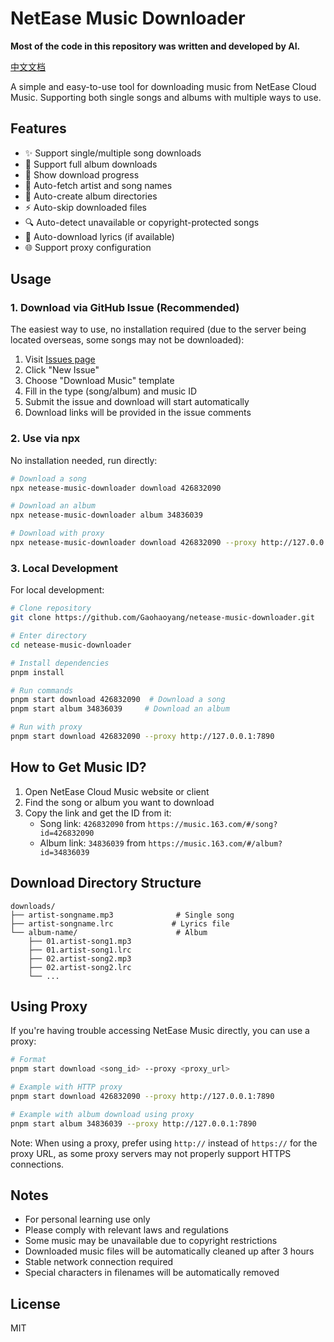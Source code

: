 # NetEase Music Downloader

**Most of the code in this repository was written and developed by AI.**

[中文文档](./readmeZh.md)

A simple and easy-to-use tool for downloading music from NetEase Cloud Music. Supporting both single songs and albums with multiple ways to use.

## Features

- ✨ Support single/multiple song downloads
- 📀 Support full album downloads
- 🚀 Show download progress
- 🎵 Auto-fetch artist and song names
- 📂 Auto-create album directories
- ⚡️ Auto-skip downloaded files
- 🔍 Auto-detect unavailable or copyright-protected songs
- 📝 Auto-download lyrics (if available)
- 🌐 Support proxy configuration

## Usage

### 1. Download via GitHub Issue (Recommended)

The easiest way to use, no installation required (due to the server being located overseas, some songs may not be downloaded):

1. Visit [Issues page](https://github.com/Gaohaoyang/netease-music-downloader/issues)
2. Click "New Issue"
3. Choose "Download Music" template
4. Fill in the type (song/album) and music ID
5. Submit the issue and download will start automatically
6. Download links will be provided in the issue comments

### 2. Use via npx

No installation needed, run directly:

```bash
# Download a song
npx netease-music-downloader download 426832090

# Download an album
npx netease-music-downloader album 34836039

# Download with proxy
npx netease-music-downloader download 426832090 --proxy http://127.0.0.1:7890
```

### 3. Local Development

For local development:

```bash
# Clone repository
git clone https://github.com/Gaohaoyang/netease-music-downloader.git

# Enter directory
cd netease-music-downloader

# Install dependencies
pnpm install

# Run commands
pnpm start download 426832090  # Download a song
pnpm start album 34836039     # Download an album

# Run with proxy
pnpm start download 426832090 --proxy http://127.0.0.1:7890
```

## How to Get Music ID?

1. Open NetEase Cloud Music website or client
2. Find the song or album you want to download
3. Copy the link and get the ID from it:
   - Song link: `426832090` from `https://music.163.com/#/song?id=426832090`
   - Album link: `34836039` from `https://music.163.com/#/album?id=34836039`

## Download Directory Structure

```
downloads/
├── artist-songname.mp3              # Single song
├── artist-songname.lrc             # Lyrics file
└── album-name/                      # Album
    ├── 01.artist-song1.mp3
    ├── 01.artist-song1.lrc
    ├── 02.artist-song2.mp3
    ├── 02.artist-song2.lrc
    └── ...
```

## Using Proxy

If you're having trouble accessing NetEase Music directly, you can use a proxy:

```bash
# Format
pnpm start download <song_id> --proxy <proxy_url>

# Example with HTTP proxy
pnpm start download 426832090 --proxy http://127.0.0.1:7890

# Example with album download using proxy
pnpm start album 34836039 --proxy http://127.0.0.1:7890
```

Note: When using a proxy, prefer using `http://` instead of `https://` for the proxy URL, as some proxy servers may not properly support HTTPS connections.

## Notes

- For personal learning use only
- Please comply with relevant laws and regulations
- Some music may be unavailable due to copyright restrictions
- Downloaded music files will be automatically cleaned up after 3 hours
- Stable network connection required
- Special characters in filenames will be automatically removed

## License

MIT
